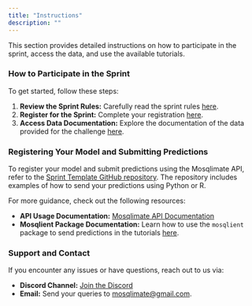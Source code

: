 ```yaml
---
title: "Instructions"
description: ""
---
```


This section provides detailed instructions on how to participate in the sprint, access the data, and use the available tutorials.

### How to Participate in the Sprint

To get started, follow these steps:

1. **Review the Sprint Rules:** Carefully read the sprint rules [here](../2025).
2. **Register for the Sprint:** Complete your registration [here](../registration).
3. **Access Data Documentation:** Explore the documentation of the data provided for the challenge [here](../data).

### Registering Your Model and Submitting Predictions

To register your model and submit predictions using the Mosqlimate API, refer to the [Sprint Template GitHub repository](https://github.com/Mosqlimate-project/sprint-template-2025). The repository includes examples of how to send your predictions using Python or R.

For more guidance, check out the following resources:

- **API Usage Documentation:** [Mosqlimate API Documentation](https://api.mosqlimate.org/docs/)
- **Mosqlient Package Documentation:** Learn how to use the `mosqlient` package to send predictions in the tutorials [here](https://mosqlimate-client.readthedocs.io/en/latest/).

### Support and Contact

If you encounter any issues or have questions, reach out to us via:

- **Discord Channel:** [Join the Discord](https://discord.gg/yqtgW4TC)
- **Email:** Send your queries to mosqlimate@gmail.com.